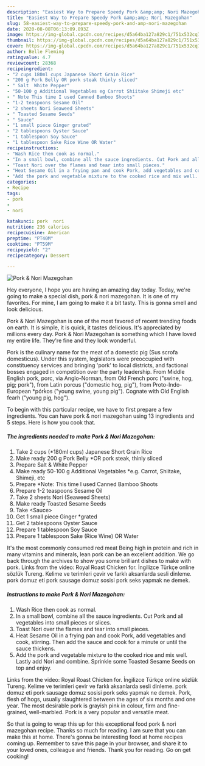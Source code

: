 ```yaml
---
description: "Easiest Way to Prepare Speedy Pork &amp;amp; Nori Mazegohan"
title: "Easiest Way to Prepare Speedy Pork &amp;amp; Nori Mazegohan"
slug: 58-easiest-way-to-prepare-speedy-pork-and-amp-nori-mazegohan
date: 2020-08-08T06:13:09.893Z
image: https://img-global.cpcdn.com/recipes/d5a64ba127a829c1/751x532cq70/pork-nori-mazegohan-recipe-main-photo.jpg
thumbnail: https://img-global.cpcdn.com/recipes/d5a64ba127a829c1/751x532cq70/pork-nori-mazegohan-recipe-main-photo.jpg
cover: https://img-global.cpcdn.com/recipes/d5a64ba127a829c1/751x532cq70/pork-nori-mazegohan-recipe-main-photo.jpg
author: Belle Fleming
ratingvalue: 4.7
reviewcount: 28368
recipeingredient:
- "2 cups 180ml cups Japanese Short Grain Rice"
- "200 g Pork Belly OR pork steak thinly sliced"
- " Salt  White Pepper"
- "50-100 g Additional Vegetables eg Carrot Shiitake Shimeji etc"
- " Note This time I used Canned Bamboo Shoots"
- "1-2 teaspoons Sesame Oil"
- "2 sheets Nori Seaweed Sheets"
- " Toasted Sesame Seeds"
- " Sauce"
- "1 small piece Ginger grated"
- "2 tablespoons Oyster Sauce"
- "1 tablespoon Soy Sauce"
- "1 tablespoon Sake Rice Wine OR Water"
recipeinstructions:
- "Wash Rice then cook as normal."
- "In a small bowl, combine all the sauce ingredients. Cut Pork and all vegetables into small pieces or slices."
- "Toast Nori over the flames and tear into small pieces."
- "Heat Sesame Oil in a frying pan and cook Pork, add vegetables and cook, stirring. Then add the sauce and cook for a minute or until the sauce thickens."
- "Add the pork and vegetable mixture to the cooked rice and mix well. Lastly add Nori and combine. Sprinkle some Toasted Sesame Seeds on top and enjoy."
categories:
- Recipe
tags:
- pork
- 
- nori

katakunci: pork  nori 
nutrition: 236 calories
recipecuisine: American
preptime: "PT40M"
cooktime: "PT59M"
recipeyield: "2"
recipecategory: Dessert

---
```



![Pork &amp; Nori Mazegohan](https://img-global.cpcdn.com/recipes/d5a64ba127a829c1/751x532cq70/pork-nori-mazegohan-recipe-main-photo.jpg)

Hey everyone, I hope you are having an amazing day today. Today, we're going to make a special dish, pork &amp; nori mazegohan. It is one of my favorites. For mine, I am going to make it a bit tasty. This is gonna smell and look delicious.

Pork &amp; Nori Mazegohan is one of the most favored of recent trending foods on earth. It is simple, it is quick, it tastes delicious. It's appreciated by millions every day. Pork &amp; Nori Mazegohan is something which I have loved my entire life. They're fine and they look wonderful.

Pork is the culinary name for the meat of a domestic pig (Sus scrofa domesticus). Under this system, legislators were preoccupied with constituency services and bringing &#39;pork&#39; to local districts, and factional bosses engaged in competition over the party leadership. From Middle English pork, porc, via Anglo-Norman, from Old French porc (&#34;swine, hog, pig; pork&#34;), from Latin porcus (&#34;domestic hog, pig&#34;), from Proto-Indo-European *pórḱos (&#34;young swine, young pig&#34;). Cognate with Old English fearh (&#34;young pig, hog&#34;).


To begin with this particular recipe, we have to first prepare a few ingredients. You can have pork &amp; nori mazegohan using 13 ingredients and 5 steps. Here is how you cook that.

<!--inarticleads1-->

##### The ingredients needed to make Pork &amp; Nori Mazegohan:

1. Take 2 cups (*180ml cups) Japanese Short Grain Rice
1. Make ready 200 g Pork Belly *OR pork steak, thinly sliced
1. Prepare  Salt &amp; White Pepper
1. Make ready 50-100 g Additional Vegetables *e.g. Carrot, Shiitake, Shimeji, etc
1. Prepare  *Note: This time I used Canned Bamboo Shoots
1. Prepare 1-2 teaspoons Sesame Oil
1. Take 2 sheets Nori (Seaweed Sheets)
1. Make ready  Toasted Sesame Seeds
1. Take  &lt;Sauce&gt;
1. Get 1 small piece Ginger *grated
1. Get 2 tablespoons Oyster Sauce
1. Prepare 1 tablespoon Soy Sauce
1. Prepare 1 tablespoon Sake (Rice Wine) OR Water


It&#39;s the most commonly consumed red meat Being high in protein and rich in many vitamins and minerals, lean pork can be an excellent addition. We go back through the archives to show you some brilliant dishes to make with pork. Links from the video: Royal Roast Chicken for. İngilizce Türkçe online sözlük Tureng. Kelime ve terimleri çevir ve farklı aksanlarda sesli dinleme. pork domuz eti pork sausage domuz sosisi pork seks yapmak ne demek. 

<!--inarticleads2-->

##### Instructions to make Pork &amp; Nori Mazegohan:

1. Wash Rice then cook as normal.
1. In a small bowl, combine all the sauce ingredients. Cut Pork and all vegetables into small pieces or slices.
1. Toast Nori over the flames and tear into small pieces.
1. Heat Sesame Oil in a frying pan and cook Pork, add vegetables and cook, stirring. Then add the sauce and cook for a minute or until the sauce thickens.
1. Add the pork and vegetable mixture to the cooked rice and mix well. Lastly add Nori and combine. Sprinkle some Toasted Sesame Seeds on top and enjoy.


Links from the video: Royal Roast Chicken for. İngilizce Türkçe online sözlük Tureng. Kelime ve terimleri çevir ve farklı aksanlarda sesli dinleme. pork domuz eti pork sausage domuz sosisi pork seks yapmak ne demek. Pork, flesh of hogs, usually slaughtered between the ages of six months and one year. The most desirable pork is grayish pink in colour, firm and fine-grained, well-marbled. Pork is a very popular and versatile meat. 

So that is going to wrap this up for this exceptional food pork &amp; nori mazegohan recipe. Thanks so much for reading. I am sure that you can make this at home. There's gonna be interesting food at home recipes coming up. Remember to save this page in your browser, and share it to your loved ones, colleague and friends. Thank you for reading. Go on get cooking!
